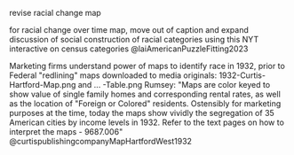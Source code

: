 revise racial change map

for racial change over time map, move out of caption and expand discussion of social construction of racial categories using this NYT interactive on census categories @laiAmericanPuzzleFitting2023

Marketing firms understand power of maps to identify race in 1932, prior to Federal "redlining" maps 
downloaded to media originals: 1932-Curtis-Hartford-Map.png and ... -Table.png
Rumsey: "Maps are color keyed to show value of single family homes and corresponding rental rates, as well as the location of "Foreign or Colored" residents. Ostensibly for marketing purposes at the time, today the maps show vividly the segregation of 35 American cities by income levels in 1932. Refer to the text pages on how to interpret the maps - 9687.006"
@curtispublishingcompanyMapHartfordWest1932
